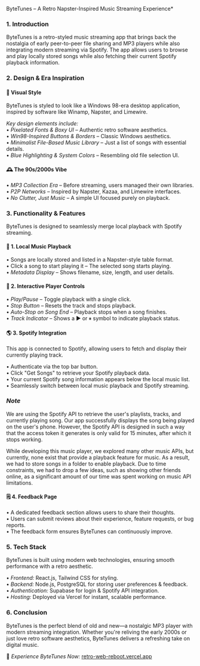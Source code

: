 ByteTunes – A Retro Napster-Inspired Music Streaming Experience*

### 1. Introduction  
ByteTunes is a retro-styled music streaming app that brings back the nostalgia of early peer-to-peer file sharing and MP3 players while also integrating modern streaming via Spotify. The app allows users to browse and play locally stored songs while also fetching their current Spotify playback information.

### 2. Design & Era Inspiration  
#### 🎨 Visual Style  
ByteTunes is styled to look like a Windows 98-era desktop application, inspired by software like Winamp, Napster, and Limewire.

*Key design elements include:*  
•⁠  ⁠*Pixelated Fonts & Boxy UI* – Authentic retro software aesthetics.  
•⁠  ⁠*Win98-Inspired Buttons & Borders* – Classic Windows aesthetics.  
•⁠  ⁠*Minimalist File-Based Music Library* – Just a list of songs with essential details.  
•⁠  ⁠*Blue Highlighting & System Colors* – Resembling old file selection UI.  

#### 🕰 The 90s/2000s Vibe  
•⁠  ⁠*MP3 Collection Era* – Before streaming, users managed their own libraries.  
•⁠  ⁠*P2P Networks* – Inspired by Napster, Kazaa, and Limewire interfaces.  
•⁠  ⁠*No Clutter, Just Music* – A simple UI focused purely on playback.  

### 3. Functionality & Features  
ByteTunes is designed to seamlessly merge local playback with Spotify streaming.

#### 🎵 1. Local Music Playback  
•⁠  ⁠Songs are locally stored and listed in a Napster-style table format.  
•⁠  ⁠Click a song to start playing it – The selected song starts playing.  
•⁠  ⁠*Metadata Display* – Shows filename, size, length, and user details.  

#### 🎹 2. Interactive Player Controls  
•⁠  ⁠*Play/Pause* – Toggle playback with a single click.  
•⁠  ⁠*Stop Button* – Resets the track and stops playback.  
•⁠  ⁠*Auto-Stop on Song End* – Playback stops when a song finishes.  
•⁠  ⁠*Track Indicator* – Shows a ▶️ or ⏸ symbol to indicate playback status.  

#### 🌎 3. Spotify Integration  
This app is connected to Spotify, allowing users to fetch and display their currently playing track.

•⁠  ⁠Authenticate via the top bar button.  
•⁠  ⁠Click "Get Songs" to retrieve your Spotify playback data.  
•⁠  ⁠Your current Spotify song information appears below the local music list.  
•⁠  ⁠Seamlessly switch between local music playback and Spotify streaming.  

### *Note*  
We are using the Spotify API to retrieve the user's playlists, tracks, and currently playing song. Our app successfully displays the song being played on the user's phone. However, the Spotify API is designed in such a way that the access token it generates is only valid for 15 minutes, after which it stops working.  

While developing this music player, we explored many other music APIs, but currently, none exist that provide a playback feature for music. As a result, we had to store songs in a folder to enable playback. Due to time constraints, we had to drop a few ideas, such as showing other friends online, as a significant amount of our time was spent working on music API limitations.  

#### 🗒 4. Feedback Page  
•⁠  ⁠A dedicated feedback section allows users to share their thoughts.  
•⁠  ⁠Users can submit reviews about their experience, feature requests, or bug reports.  
•⁠  ⁠The feedback form ensures ByteTunes can continuously improve.  

### 5. Tech Stack  
ByteTunes is built using modern web technologies, ensuring smooth performance with a retro aesthetic.

•⁠  ⁠*Frontend:* React.js, Tailwind CSS for styling.  
•⁠  ⁠*Backend:* Node.js, PostgreSQL for storing user preferences & feedback.  
•⁠  ⁠*Authentication:* Supabase for login & Spotify API integration.  
•⁠  ⁠*Hosting:* Deployed via Vercel for instant, scalable performance.  

### 6. Conclusion  
ByteTunes is the perfect blend of old and new—a nostalgic MP3 player with modern streaming integration. Whether you're reliving the early 2000s or just love retro software aesthetics, ByteTunes delivers a refreshing take on digital music.  

🚀 *Experience ByteTunes Now:* [retro-web-reboot.vercel.app](https://retro-web-reboot.vercel.app/)
